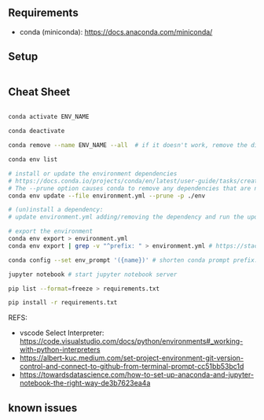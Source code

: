 ## Requirements

- conda (miniconda): https://docs.anaconda.com/miniconda/

## Setup

```bash

```


 ## Cheat Sheet

 ```bash

conda activate ENV_NAME

conda deactivate

conda remove --name ENV_NAME --all  # if it doesn't work, remove the directory manually (https://stackoverflow.com/questions/58736579/conda-unable-to-completely-delete-environment/58736677#58736677)

conda env list

# install or update the environment dependencies
# https://docs.conda.io/projects/conda/en/latest/user-guide/tasks/creating-projects.html
# The --prune option causes conda to remove any dependencies that are no longer required from the environment.
conda env update --file environment.yml --prune -p ./env

# (un)install a dependency:
# update environment.yml adding/removing the dependency and run the update through the command above

# export the environment
conda env export > environment.yml
conda env export | grep -v "^prefix: " > environment.yml # https://stackoverflow.com/a/41274348

conda config --set env_prompt '({name})' # shorten conda prompt prefix: https://conda.io/projects/conda/en/latest/user-guide/tasks/manage-environments.html#specifying-a-location-for-an-environment

jupyter notebook # start jupyter notebook server

pip list --format=freeze > requirements.txt

pip install -r requirements.txt

 ```


REFS:

- vscode Select Interpreter: https://code.visualstudio.com/docs/python/environments#_working-with-python-interpreters
- https://albert-kuc.medium.com/set-project-environment-git-version-control-and-connect-to-github-from-terminal-prompt-cc51bb53bc1d
- https://towardsdatascience.com/how-to-set-up-anaconda-and-jupyter-notebook-the-right-way-de3b7623ea4a


 ## known issues
